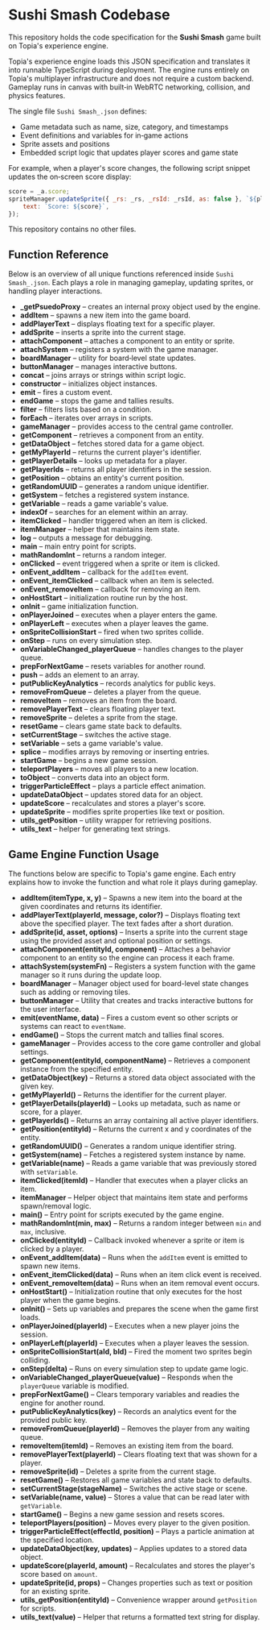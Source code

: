 # Sushi Smash Codebase

This repository holds the code specification for the **Sushi Smash** game built on Topia's experience engine.

Topia's experience engine loads this JSON specification and translates it into runnable TypeScript during deployment. The engine runs entirely on Topia's multiplayer infrastructure and does not require a custom backend. Gameplay runs in canvas with built‑in WebRTC networking, collision, and physics features.

The single file `Sushi Smash_.json` defines:

- Game metadata such as name, size, category, and timestamps
- Event definitions and variables for in‑game actions
- Sprite assets and positions
- Embedded script logic that updates player scores and game state

For example, when a player's score changes, the following script snippet updates the on‑screen score display:

```javascript
score = _a.score;
spriteManager.updateSprite({ _rs: _rs, _rsId: _rsId, as: false }, `${playerId}_score`, {
    text: `Score: ${score}`,
});
```

This repository contains no other files.

## Function Reference

Below is an overview of all unique functions referenced inside `Sushi Smash_.json`.
Each plays a role in managing gameplay, updating sprites, or handling player
interactions.

- **_getPsuedoProxy** – creates an internal proxy object used by the engine.
- **addItem** – spawns a new item into the game board.
- **addPlayerText** – displays floating text for a specific player.
- **addSprite** – inserts a sprite into the current stage.
- **attachComponent** – attaches a component to an entity or sprite.
- **attachSystem** – registers a system with the game manager.
- **boardManager** – utility for board‑level state updates.
- **buttonManager** – manages interactive buttons.
- **concat** – joins arrays or strings within script logic.
- **constructor** – initializes object instances.
- **emit** – fires a custom event.
- **endGame** – stops the game and tallies results.
- **filter** – filters lists based on a condition.
- **forEach** – iterates over arrays in scripts.
- **gameManager** – provides access to the central game controller.
- **getComponent** – retrieves a component from an entity.
- **getDataObject** – fetches stored data for a game object.
- **getMyPlayerId** – returns the current player's identifier.
- **getPlayerDetails** – looks up metadata for a player.
- **getPlayerIds** – returns all player identifiers in the session.
- **getPosition** – obtains an entity's current position.
- **getRandomUUID** – generates a random unique identifier.
- **getSystem** – fetches a registered system instance.
- **getVariable** – reads a game variable's value.
- **indexOf** – searches for an element within an array.
- **itemClicked** – handler triggered when an item is clicked.
- **itemManager** – helper that maintains item state.
- **log** – outputs a message for debugging.
- **main** – main entry point for scripts.
- **mathRandomInt** – returns a random integer.
- **onClicked** – event triggered when a sprite or item is clicked.
- **onEvent_addItem** – callback for the `addItem` event.
- **onEvent_itemClicked** – callback when an item is selected.
- **onEvent_removeItem** – callback for removing an item.
- **onHostStart** – initialization routine run by the host.
- **onInit** – game initialization function.
- **onPlayerJoined** – executes when a player enters the game.
- **onPlayerLeft** – executes when a player leaves the game.
- **onSpriteCollisionStart** – fired when two sprites collide.
- **onStep** – runs on every simulation step.
- **onVariableChanged_playerQueue** – handles changes to the player queue.
- **prepForNextGame** – resets variables for another round.
- **push** – adds an element to an array.
- **putPublicKeyAnalytics** – records analytics for public keys.
- **removeFromQueue** – deletes a player from the queue.
- **removeItem** – removes an item from the board.
- **removePlayerText** – clears floating player text.
- **removeSprite** – deletes a sprite from the stage.
- **resetGame** – clears game state back to defaults.
- **setCurrentStage** – switches the active stage.
- **setVariable** – sets a game variable's value.
- **splice** – modifies arrays by removing or inserting entries.
- **startGame** – begins a new game session.
- **teleportPlayers** – moves all players to a new location.
- **toObject** – converts data into an object form.
- **triggerParticleEffect** – plays a particle effect animation.
- **updateDataObject** – updates stored data for an object.
- **updateScore** – recalculates and stores a player's score.
- **updateSprite** – modifies sprite properties like text or position.
- **utils_getPosition** – utility wrapper for retrieving positions.
- **utils_text** – helper for generating text strings.

## Game Engine Function Usage

The functions below are specific to Topia's game engine. Each entry explains how to invoke the function and what role it plays during gameplay.

- **addItem(itemType, x, y)** – Spawns a new item into the board at the given coordinates and returns its identifier.
- **addPlayerText(playerId, message, color?)** – Displays floating text above the specified player. The text fades after a short duration.
- **addSprite(id, asset, options)** – Inserts a sprite into the current stage using the provided asset and optional position or settings.
- **attachComponent(entityId, component)** – Attaches a behavior component to an entity so the engine can process it each frame.
- **attachSystem(systemFn)** – Registers a system function with the game manager so it runs during the update loop.
- **boardManager** – Manager object used for board-level state changes such as adding or removing tiles.
- **buttonManager** – Utility that creates and tracks interactive buttons for the user interface.
- **emit(eventName, data)** – Fires a custom event so other scripts or systems can react to `eventName`.
- **endGame()** – Stops the current match and tallies final scores.
- **gameManager** – Provides access to the core game controller and global settings.
- **getComponent(entityId, componentName)** – Retrieves a component instance from the specified entity.
- **getDataObject(key)** – Returns a stored data object associated with the given key.
- **getMyPlayerId()** – Returns the identifier for the current player.
- **getPlayerDetails(playerId)** – Looks up metadata, such as name or score, for a player.
- **getPlayerIds()** – Returns an array containing all active player identifiers.
- **getPosition(entityId)** – Returns the current x and y coordinates of the entity.
- **getRandomUUID()** – Generates a random unique identifier string.
- **getSystem(name)** – Fetches a registered system instance by name.
- **getVariable(name)** – Reads a game variable that was previously stored with `setVariable`.
- **itemClicked(itemId)** – Handler that executes when a player clicks an item.
- **itemManager** – Helper object that maintains item state and performs spawn/removal logic.
- **main()** – Entry point for scripts executed by the game engine.
- **mathRandomInt(min, max)** – Returns a random integer between `min` and `max`, inclusive.
- **onClicked(entityId)** – Callback invoked whenever a sprite or item is clicked by a player.
- **onEvent_addItem(data)** – Runs when the `addItem` event is emitted to spawn new items.
- **onEvent_itemClicked(data)** – Runs when an item click event is received.
- **onEvent_removeItem(data)** – Runs when an item removal event occurs.
- **onHostStart()** – Initialization routine that only executes for the host player when the game begins.
- **onInit()** – Sets up variables and prepares the scene when the game first loads.
- **onPlayerJoined(playerId)** – Executes when a new player joins the session.
- **onPlayerLeft(playerId)** – Executes when a player leaves the session.
- **onSpriteCollisionStart(aId, bId)** – Fired the moment two sprites begin colliding.
- **onStep(delta)** – Runs on every simulation step to update game logic.
- **onVariableChanged_playerQueue(value)** – Responds when the `playerQueue` variable is modified.
- **prepForNextGame()** – Clears temporary variables and readies the engine for another round.
- **putPublicKeyAnalytics(key)** – Records an analytics event for the provided public key.
- **removeFromQueue(playerId)** – Removes the player from any waiting queue.
- **removeItem(itemId)** – Removes an existing item from the board.
- **removePlayerText(playerId)** – Clears floating text that was shown for a player.
- **removeSprite(id)** – Deletes a sprite from the current stage.
- **resetGame()** – Restores all game variables and state back to defaults.
- **setCurrentStage(stageName)** – Switches the active stage or scene.
- **setVariable(name, value)** – Stores a value that can be read later with `getVariable`.
- **startGame()** – Begins a new game session and resets scores.
- **teleportPlayers(position)** – Moves every player to the given position.
- **triggerParticleEffect(effectId, position)** – Plays a particle animation at the specified location.
- **updateDataObject(key, updates)** – Applies updates to a stored data object.
- **updateScore(playerId, amount)** – Recalculates and stores the player's score based on `amount`.
- **updateSprite(id, props)** – Changes properties such as text or position for an existing sprite.
- **utils_getPosition(entityId)** – Convenience wrapper around `getPosition` for scripts.
- **utils_text(value)** – Helper that returns a formatted text string for display.
